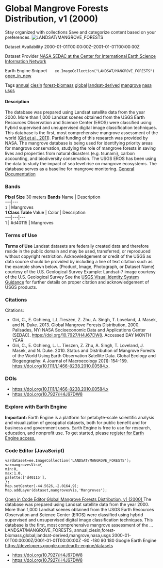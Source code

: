  
#  Global Mangrove Forests Distribution, v1 (2000) 
Stay organized with collections  Save and categorize content based on your preferences. 
![LANDSAT/MANGROVE_FORESTS](https://developers.google.com/earth-engine/datasets/images/LANDSAT/LANDSAT_MANGROVE_FORESTS_sample.png) 

Dataset Availability
    2000-01-01T00:00:00Z–2001-01-01T00:00:00Z 

Dataset Provider
     [ NASA SEDAC at the Center for International Earth Science Information Network ](https://doi.org/10.7927/H4J67DW8) 

Earth Engine Snippet
     `    ee.ImageCollection("LANDSAT/MANGROVE_FORESTS")   ` [ open_in_new ](https://code.earthengine.google.com/?scriptPath=Examples:Datasets/LANDSAT/LANDSAT_MANGROVE_FORESTS) 

Tags
     [annual](https://developers.google.com/earth-engine/datasets/tags/annual) [ciesin](https://developers.google.com/earth-engine/datasets/tags/ciesin) [forest-biomass](https://developers.google.com/earth-engine/datasets/tags/forest-biomass) [global](https://developers.google.com/earth-engine/datasets/tags/global) [landsat-derived](https://developers.google.com/earth-engine/datasets/tags/landsat-derived) [mangrove](https://developers.google.com/earth-engine/datasets/tags/mangrove) [nasa](https://developers.google.com/earth-engine/datasets/tags/nasa) [usgs](https://developers.google.com/earth-engine/datasets/tags/usgs)
#### Description
The database was prepared using Landsat satellite data from the year 2000. More than 1,000 Landsat scenes obtained from the USGS Earth Resources Observation and Science Center (EROS) were classified using hybrid supervised and unsupervised digital image classification techniques. This database is the first, most comprehensive mangrove assessment of the world ([Giri et al., 2011](https://onlinelibrary.wiley.com/doi/abs/10.1111/j.1466-8238.2010.00584.x)). Partial funding of this research was provided by NASA.
The mangrove database is being used for identifying priority areas for mangrove conservation, studying the role of mangrove forests in saving lives and properties from natural disasters (e.g. tsunami), carbon accounting, and biodiversity conservation. The USGS EROS has been using the data to study the impact of sea level rise on mangrove ecosystems. The database serves as a baseline for mangrove monitoring.
[General Documentation](https://sedac.ciesin.columbia.edu/data/set/lulc-global-mangrove-forests-distribution-2000/docs)
### Bands
**Pixel Size** 30 meters 
**Bands**
Name | Description  
---|---  
`1` | Mangroves  
**1 Class Table**
Value | Color | Description  
---|---|---  
1 | #d40115 | Mangroves  
### Terms of Use
**Terms of Use**
Landsat datasets are federally created data and therefore reside in the public domain and may be used, transferred, or reproduced without copyright restriction.
Acknowledgement or credit of the USGS as data source should be provided by including a line of text citation such as the example shown below.
(Product, Image, Photograph, or Dataset Name) courtesy of the U.S. Geological Survey
Example: Landsat-7 image courtesy of the U.S. Geological Survey
See the [USGS Visual Identity System Guidance](https://www.usgs.gov/information-policies-and-instructions/usgs-visual-identity-system) for further details on proper citation and acknowledgement of USGS products.
### Citations
Citations:
  * Giri, C., E. Ochieng, L.L.Tieszen, Z. Zhu, A. Singh, T. Loveland, J. Masek, and N. Duke. 2013. Global Mangrove Forests Distribution, 2000. Palisades, NY: NASA Socioeconomic Data and Applications Center (SEDAC). <https://doi.org/10.7927/H4J67DW8>. Accessed DAY MONTH YEAR
  * Giri, C., E. Ochieng, L. L. Tieszen, Z. Zhu, A. Singh, T. Loveland, J. Masek, and N. Duke. 2010. Status and Distribution of Mangrove Forests of the World Using Earth Observation Satellite Data. Global Ecology and Biogeography: A Journal of Macroecology 20(1): 154-159. <https://doi.org/10.1111/j.1466-8238.2010.00584.x>.


### DOIs
  * [ https://doi.org/10.1111/j.1466-8238.2010.00584.x ](https://doi.org/10.1111/j.1466-8238.2010.00584.x)
  * [ https://doi.org/10.7927/H4J67DW8 ](https://doi.org/10.7927/H4J67DW8)


### Explore with Earth Engine
**Important:** Earth Engine is a platform for petabyte-scale scientific analysis and visualization of geospatial datasets, both for public benefit and for business and government users. Earth Engine is free to use for research, education, and nonprofit use. To get started, please [register for Earth Engine access.](https://console.cloud.google.com/earth-engine)
### Code Editor (JavaScript)
```
vardataset=ee.ImageCollection('LANDSAT/MANGROVE_FORESTS');
varmangrovesVis={
min:0,
max:1.0,
palette:['d40115'],
};
Map.setCenter(-44.5626,-2.0164,9);
Map.addLayer(dataset,mangrovesVis,'Mangroves');
```
[ Open in Code Editor ](https://code.earthengine.google.com/?scriptPath=Examples:Datasets/LANDSAT/LANDSAT_MANGROVE_FORESTS)
[ Global Mangrove Forests Distribution, v1 (2000) ](https://developers.google.com/earth-engine/datasets/catalog/LANDSAT_MANGROVE_FORESTS)
The database was prepared using Landsat satellite data from the year 2000. More than 1,000 Landsat scenes obtained from the USGS Earth Resources Observation and Science Center (EROS) were classified using hybrid supervised and unsupervised digital image classification techniques. This database is the first, most comprehensive mangrove assessment of the …
LANDSAT/MANGROVE_FORESTS, annual,ciesin,forest-biomass,global,landsat-derived,mangrove,nasa,usgs 
2000-01-01T00:00:00Z/2001-01-01T00:00:00Z
-90 -180 90 180 
Google Earth Engine
https://developers.google.com/earth-engine/datasets
  * [ https://doi.org/10.7927/H4J67DW8 ](https://doi.org/https://doi.org/10.7927/H4J67DW8)
  * [ https://doi.org/10.7927/H4J67DW8 ](https://doi.org/https://developers.google.com/earth-engine/datasets/catalog/LANDSAT_MANGROVE_FORESTS)


